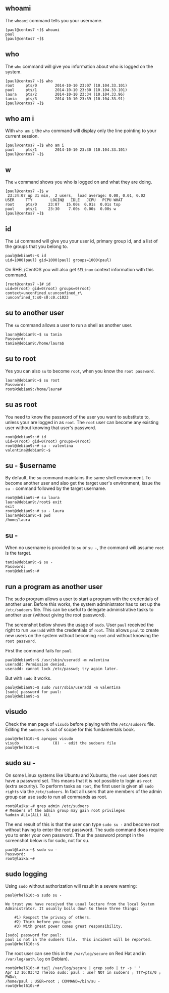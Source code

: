 ## whoami

The `whoami` command tells you your username.

    [paul@centos7 ~]$ whoami
    paul
    [paul@centos7 ~]$

## who

The `who` command will give you information about who is
logged on the system.

    [paul@centos7 ~]$ who
    root     pts/0        2014-10-10 23:07 (10.104.33.101)
    paul     pts/1        2014-10-10 23:30 (10.104.33.101)
    laura    pts/2        2014-10-10 23:34 (10.104.33.96)
    tania    pts/3        2014-10-10 23:39 (10.104.33.91)
    [paul@centos7 ~]$

## who am i

With `who am i` the `who` command will display only the
line pointing to your current session.

    [paul@centos7 ~]$ who am i
    paul     pts/1        2014-10-10 23:30 (10.104.33.101)
    [paul@centos7 ~]$

## w

The `w` command shows you who is logged on and what they
are doing.

    [paul@centos7 ~]$ w
     23:34:07 up 31 min,  2 users,  load average: 0.00, 0.01, 0.02
    USER     TTY        LOGIN@   IDLE   JCPU   PCPU WHAT
    root     pts/0     23:07   15.00s  0.01s  0.01s top
    paul     pts/1     23:30    7.00s  0.00s  0.00s w
    [paul@centos7 ~]$

## id

The `id` command will give you your user id, primary group
id, and a list of the groups that you belong to.

    paul@debian9:~$ id
    uid=1000(paul) gid=1000(paul) groups=1000(paul)

On RHEL/CentOS you will also get `SELinux` context information with this
command.

    [root@centos7 ~]# id
    uid=0(root) gid=0(root) groups=0(root) context=unconfined_u:unconfined_r\
    :unconfined_t:s0-s0:c0.c1023

## su to another user

The `su` command allows a user to run a shell as another
user.

    laura@debian9:~$ su tania
    Password:
    tania@debian9:/home/laura$

## su to root

Yes you can also `su` to become `root`, when you know the
`root password`.

    laura@debian9:~$ su root
    Password:
    root@debian9:/home/laura#

## su as root

You need to know the password of the user you want to substitute to,
unless your are logged in as `root`. The `root` user can become any
existing user without knowing that user\'s password.

    root@debian9:~# id
    uid=0(root) gid=0(root) groups=0(root)
    root@debian9:~# su - valentina
    valentina@debian9:~$

## su - \$username

By default, the `su` command maintains the same shell environment. To
become another user and also get the target user\'s environment, issue
the `su -` command followed by the target username.

    root@debian9:~# su laura
    laura@debian9:/root$ exit
    exit
    root@debian9:~# su - laura
    laura@debian9:~$ pwd
    /home/laura

## su -

When no username is provided to `su` or `su -`, the command will assume
`root` is the target.

    tania@debian9:~$ su -
    Password:
    root@debian9:~#

## run a program as another user

The sudo program allows a user to start a program with the credentials
of another user. Before this works, the system administrator has to set
up the `/etc/sudoers` file. This can be useful to delegate
administrative tasks to another user (without giving the root password).

The screenshot below shows the usage of `sudo`. User
`paul` received the right to run `useradd` with the credentials of
`root`. This allows `paul` to create new users on the
system without becoming `root` and without knowing the `root password`.

First the command fails for `paul`.

    paul@debian9:~$ /usr/sbin/useradd -m valentina
    useradd: Permission denied.
    useradd: cannot lock /etc/passwd; try again later.

But with `sudo` it works.

    paul@debian9:~$ sudo /usr/sbin/useradd -m valentina
    [sudo] password for paul:
    paul@debian9:~$

## visudo

Check the man page of `visudo` before playing with the
`/etc/sudoers` file. Editing the `sudoers` is out of scope for this
fundamentals book.

    paul@rhel610:~$ apropos visudo
    visudo               (8)  - edit the sudoers file
    paul@rhel610:~$

## sudo su -

On some Linux systems like Ubuntu and Xubuntu, the `root`
user does not have a password set. This means that it is not possible to
login as `root` (extra security). To perform tasks as `root`, the first
user is given all `sudo rights` via the
`/etc/sudoers`. In fact all users that are members of the
admin group can use sudo to run all commands as root.

    root@laika:~# grep admin /etc/sudoers 
    # Members of the admin group may gain root privileges
    %admin ALL=(ALL) ALL

The end result of this is that the user can type
`sudo su -` and become root without having to enter the
root password. The sudo command does require you to enter your own
password. Thus the password prompt in the screenshot below is for sudo,
not for su.

    paul@laika:~$ sudo su -
    Password:
    root@laika:~#

## sudo logging

Using `sudo` without authorization will result in a severe warning:

    paul@rhel610:~$ sudo su -

    We trust you have received the usual lecture from the local System
    Administrator. It usually boils down to these three things:

        #1) Respect the privacy of others.
        #2) Think before you type.
        #3) With great power comes great responsibility.

    [sudo] password for paul:
    paul is not in the sudoers file.  This incident will be reported.
    paul@rhel610:~$

The root user can see this in the `/var/log/secure` on Red Hat and in
`/var/log/auth.log` on Debian).

    root@rhel610:~# tail /var/log/secure | grep sudo | tr -s ' '
    Apr 13 16:03:42 rhel65 sudo: paul : user NOT in sudoers ; TTY=pts/0 ; PWD=\
    /home/paul ; USER=root ; COMMAND=/bin/su -
    root@rhel610:~#

